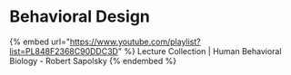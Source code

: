 # Behavioral Design

{% embed url="https://www.youtube.com/playlist?list=PL848F2368C90DDC3D" %}
Lecture Collection | Human Behavioral Biology - Robert Sapolsky
{% endembed %}
